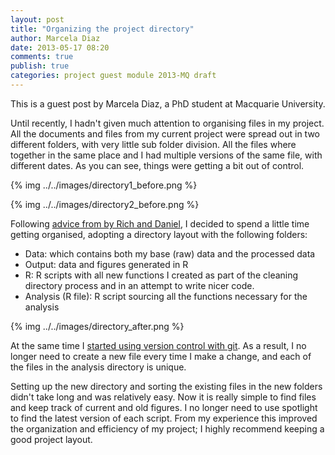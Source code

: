 ```yaml
---
layout: post
title: "Organizing the project directory"
author: Marcela Diaz
date: 2013-05-17 08:20
comments: true
publish: true
categories: project guest module 2013-MQ draft
---
```


This is a guest post by Marcela Diaz, a PhD student at Macquarie University. 

Until recently, I hadn't given much attention to organising files in my project. All the documents and files from my current project were spread out in two different folders, with very little sub folder division. All the files where together in the same place and I had multiple versions of the same file, with different dates. As you can see, things were getting a bit out of control.

<!--more -->
{% img ../../images/directory1_before.png %}

{% img ../../images/directory2_before.png %}

Following [advice from by Rich and Daniel](../2013-04-05-projects/), I decided to spend a little time getting organised, adopting a directory layout with the following folders:

- Data: which contains both my base (raw) data and the processed data 
- Output: data and figures generated in R
- R: R scripts with all new functions I created as part of the cleaning directory process and in an attempt to write nicer code. 
- Analysis (R file): R script sourcing all the functions necessary for the analysis 

{% img ../../images/directory_after.png %}

At the same time I [started using version control with git](../../git). As a result, I no longer need to create a new file every time I make a change, and each of the files in the analysis directory is unique.

Setting up the new directory and sorting the existing files in the new folders didn't take long and was relatively easy. Now it is really simple to find files and keep track of current and old figures. I no longer need to use spotlight to find the latest version of each script. From my experience this improved the organization and efficiency of my project; I  highly recommend keeping a good project layout. 
